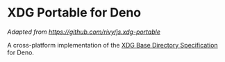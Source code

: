 # XDG Portable for Deno

*Adapted from https://github.com/rivy/js.xdg-portable*

A cross-platform implementation of the
[XDG Base Directory Specification](https://specifications.freedesktop.org/basedir-spec/basedir-spec-latest.html)
for Deno.
